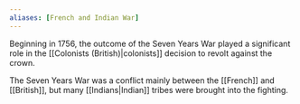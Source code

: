 ```yaml
---
aliases: [French and Indian War]
---
```


Beginning in 1756, the outcome of the Seven Years War played a significant role in the [[Colonists (British)|colonists]] decision to revolt against the crown.

The Seven Years War was a conflict mainly between the [[French]] and [[British]], but many [[Indians|Indian]] tribes were brought into the fighting.
